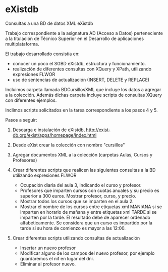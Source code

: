 # eXistdb
Consultas a una BD de datos XML eXistdb

Trabajo correspondiente a la asignatura AD (Acceso a Datos) perteneciente a la titulación de Técnico Superior en el Desarrollo de aplicaciones multiplataforma.

El trabajo desarrollado consistía en:

- conocer un poco el SGBD eXistdb, estructura y funcionamiento.
- realización de diferentes consultas con XQuery y XPath, utilizando expresiones FLWOR
- uso de sentencias de actualización (INSERT, DELETE y REPLACE)

Incluimos carpeta llamada BDCursillosXML que incluye los datos a agregar a la colección. Además dichas carpeta incluye scripts de consultas XQuery con diferentes ejemplos.

Inclimos scripts solicitados en la tarea correspondiente a los pasos 4 y 5.

Pasos a seguir:

1. Descarga e instalación de eXistdb, http://exist-db.org/exist/apps/homepage/index.html

2. Desde eXist crear la colección con nombre "cursillos"

3. Agregar documentos XML a la colección (carpetas Aulas, Cursos y Profesores)

4. Crear diferentes scripts que realicen las siguientes consultas a la BD utilizando expresiones FLWOR

    - Ocupación diaria del aula 3, indicando el curso y profesor.
    - Profesores que imparten cursos con cuotas anuales y su precio es superior a 300 euros. Mostrar profesor, curso, y precio.
    - Mostrar todos los cursos que se imparten en el aula 2.
    - Mostrar el nombre de los cursos entre etiquetas xml MANIANA si se imparten en horario de mañana y entre etiquetas xml TARDE si se imparten por la tarde. El resultado debe de aparecer ordenado alfabéticamente. Se considera que un curso es impartido por la tarde     si  su hora de comienzo es mayor a las 12:00.

5. Crear diferentes scripts utilizando consultas de actualización

    - Insertar un nuevo profesor
    - Modificar alguno de los campos del nuevo profesor, por ejemplo guardaremos el nif en lugar del dni.
    - Eliminar al profesor nuevo.
